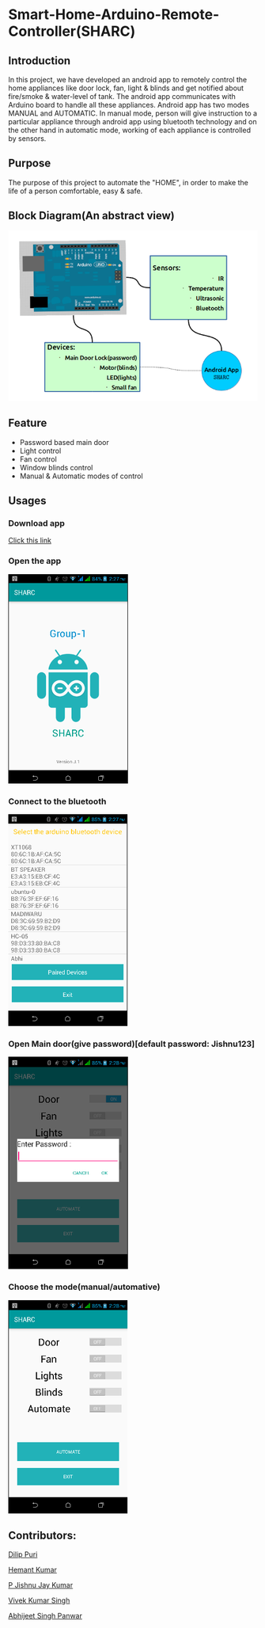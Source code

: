 # Smart-Home-Arduino-Remote-Controller(SHARC)

## Introduction

In this project, we have developed an android app to remotely control the home appliances like door lock, fan, light & blinds and get notified about fire/smoke & water-level of tank. The android app communicates with Arduino board to handle all these appliances. Android app has two modes MANUAL and AUTOMATIC. In manual mode, person will give instruction to a particular appliance through android app using bluetooth technology and on the other hand in automatic mode, working of each appliance is controlled by sensors.

## Purpose

The purpose of this project to automate the "HOME", in order to make the life of a person comfortable, easy & safe.

## Block Diagram(An abstract view)
![Block Diagram](diagrams/block_diagram.png?raw=true "Block Diagram")

## Feature

* Password based main door
* Light control
* Fan control
* Window blinds control
* Manual & Automatic modes of control

## Usages    

### Download app
[Click this link](https://github.com/RJJishnu353/SHARC-Smart-Home-Arduino-Remote-Controller/blob/master/Sharc.apk)

### Open the app
![Welcome Page](diagrams/welcome_page.png?raw=true "Welcome Page")
### Connect to the bluetooth
![Connection Page](diagrams/connection_page.png?raw=true "Connectin Page")
### Open Main door(give password)[default password: Jishnu123]
![Password pop-up](diagrams/password_popup.png?raw=true "Password pop-up")
### Choose the mode(manual/automative)    
![Control Page](diagrams/control_page.png?raw=true "Control Page")

## Contributors:

[Dilip Puri](https://github.com/dilippuri)

[Hemant Kumar](https://github.com/hemantkrmmt)

[P Jishnu Jay Kumar](https://github.com/RJJishnu353)

[Vivek Kumar Singh](https://github.com/VivekProHacker)

[Abhijeet Singh Panwar](https://github.com/abhijeet237)
